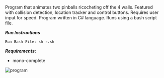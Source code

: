 Program that animates two pinballs ricocheting off the 4 walls. Featured with collision detection, location tracker and control buttons. Requires user input for speed. Program written in C# language. Runs using a bash script file.

***Run Instructions***
```
Run Bash File: sh r.sh
```

***Requirements:***
- mono-complete

![program](https://user-images.githubusercontent.com/78053016/199785128-7882ef59-1ded-4629-ba0b-7f056e0a02ce.PNG)

